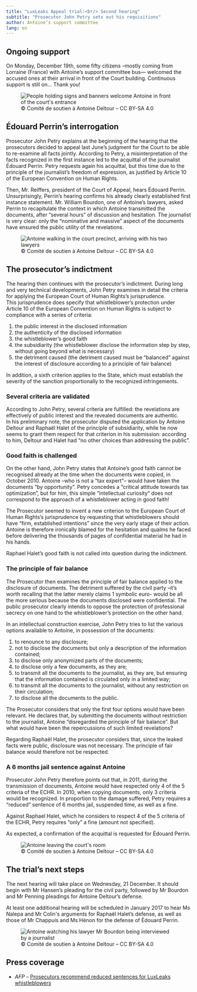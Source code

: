 ```yaml
---
title: "LuxLeaks Appeal trial:<br/> Second hearing"
subtitle: "Prosecutor John Petry sets out his requisitions"
author: Antoine’s support committee
lang: en
---
```


## Ongoing support

On Monday, December 19th, some fifty citizens –mostly coming from Lorraine (France) with Antoine’s support committee bus— welcomed the accused ones at their arrival in front of the Court building. Continuous support is still on... Thank you!

<figure>
  <img src="/images/news/2016-12-20-mobilisation.jpg" alt="People holding signs and banners welcome Antoine in front of the court's entrance"/>
  <figcaption>&copy; Comité de soutien à Antoine Deltour – CC BY-SA 4.0</figcaption>
</figure>

## Édouard Perrin’s interrogation

Prosecutor John Petry explains at the beginning of the hearing that the prosecutors decided to appeal last June’s judgment for the Court to be able to re-examine all facts jointly. According to Petry, a misinterpretation of the facts recognized in the first instance led to the acquittal of the journalist Édouard Perrin. Petry requests again his acquittal, but this time due to the principle of the journalist’s freedom of expression, as justified by Article 10 of the European Convention on Human Rights.

Then, Mr. Reiffers, president of the Court of Appeal, hears Édouard Perrin. Unsurprisingly, Perrin’s hearing confirms his already clearly established first instance statement. Mr. William Bourdon, one of Antoine’s lawyers, asked Perrin to recapitulate the context in which Antoine transmitted the documents, after “several hours” of discussion and hesitation. The journalist is very clear: only the “nominative and massive” aspect of the documents have ensured the public utility of the revelations.

<figure>
  <img src="/images/news/2016-12-20-antoine-bourdon-penning.jpg" alt="Antoine walking in the court precinct, arriving with his two lawyers"/>
  <figcaption>&copy; Comité de soutien à Antoine Deltour – CC BY-SA 4.0</figcaption>
</figure>

## The prosecutor’s indictment

The hearing then continues with the prosecutor’s indictment. During long and very technical developments, John Petry examines in detail the criteria for applying the European Court of Human Rights’s jurisprudence.  
This jurisprudence does specify that whistleblower’s protection under Article 10 of the European Convention on Human Rights is subject to compliance with a series of criteria:

1. the public interest in the disclosed information
2. the authenticity of the disclosed information
3. the whistleblower’s good faith
4. the subsidiarity (the whistleblower disclose the information step by step, without going beyond what is necessary)
5. the detriment caused (the detriment caused must be “balanced” against the interest of disclosure according to a principle of fair balance)

In addition, a sixth criterion applies to the State, which must establish the severity of the sanction proportionally to the recognized infringements.

### Several criteria are validated

According to John Petry, several criteria are fulfilled: the revelations are effectively of public interest and the revealed documents are authentic.  
In his preliminary note, the prosecutor disputed the application by Antoine Deltour and Raphaël Halet of the principle of subsidiarity, while he now seems to grant them respect for that criterion in his submission: according to him, Deltour and Halet had “no other choices than addressing the public”.

### Good faith is challenged

On the other hand, John Petry states that Antoine’s good faith cannot be recognised already at the time when the documents were copied, in October 2010. Antoine –who is not a “tax expert”– would have taken the documents “by opportunity”. Petry concedes a “critical attitude towards tax optimization”, but for him, this simple “intellectual curiosity” does not correspond to the approach of a whistleblower acting in good faith!  

The Prosecutor seemed to invent a new criterion to the European Court of Human Rights’s jurisprudence by requesting that whistleblowers should have “firm, established intentions” since the very early stage of their action. Antoine is therefore ironically blamed for the hesitation and qualms he faced before delivering the thousands of pages of confidential material he had in his hands.

Raphael Halet’s good faith is not called into question during the indictment.

### The principle of fair balance

The Prosecutor then examines the principle of fair balance applied to the disclosure of documents. The detriment suffered by the civil party –it’s worth recalling that the latter merely claims 1 symbolic euro- would be all the more serious because the documents disclosed were confidential. The public prosecutor clearly intends to oppose the protection of professional secrecy on one hand to the whistleblower’s protection on the other hand.

In an intellectual construction exercise, John Petry tries to list the various options available to Antoine, in possession of the documents:

1. to renounce to any disclosure;
2. not to disclose the documents but only a description of the information contained;
3. to disclose only anonymized parts of the documents;
4. to disclose only a few documents, as they are;
5. to transmit all the documents to the journalist, as they are, but ensuring that the information contained is circulated only in a limited way;
6. to transmit all the documents to the journalist, without any restriction on their circulation;
7. to disclose all the documents to the public.

The Prosecutor considers that only the first four options would have been relevant. He declares that, by submitting the documents without restriction to the journalist, Antoine “disregarded the principle of fair balance”. But what would have been the repercussions of such limited revelations?

Regarding Raphaël Halet, the prosecutor considers that, since the leaked facts were public, disclosure was not necessary. The principle of fair balance would therefore not be respected.

### A 6 months jail sentence against Antoine

Prosecutor John Petry therefore points out that, in 2011, during the transmission of documents, Antoine would have respected only 4 of the 5 criteria of the ECHR. In 2010, when copying documents, only 3 criteria would be recognized. In proportion to the damage suffered, Petry requires a “reduced” sentence of 6 months jail, suspended time, as well as a fine.

Against Raphael Halet, which he considers to respect 4 of the 5 criteria of the ECHR, Petry requires “only” a fine (amount not specified).

As expected, a confirmation of the acquittal is requested for Édouard Perrin.

<figure>
  <img src="/images/news/2016-12-20-antoine.jpg" alt="Antoine leaving the court's room"/>
  <figcaption>&copy; Comité de soutien à Antoine Deltour – CC BY-SA 4.0</figcaption>
</figure>

## The trial’s next steps

The next hearing will take place on Wednesday, 21 December. It should begin with Mr Hansen’s pleading for the civil party, followed by Mr Bourdon and Mr Penning pleadings for Antoine Deltour’s defense.

At least one additional hearing will be scheduled in January 2017 to hear Ms Nalepa and Mr Colin's arguments for Raphaël Halet’s defense, as well as those of Mr Chappuis and Ms Hénon for the defense of Édouard Perrin.

<figure>
  <img src="/images/news/2016-12-20-antoine-bourdon.jpg" alt="Antoine watching his lawyer Mr Bourdon being interviewed by a journalist"/>
  <figcaption>&copy; Comité de soutien à Antoine Deltour – CC BY-SA 4.0</figcaption>
</figure>

## Press coverage

- _AFP_ – [Prosecutors recommend reduced sentences for LuxLeaks whistleblowers](http://www.france24.com/en/20161219-prosecutors-recommend-reduced-sentences-luxleaks-whistleblowers?ref=tw_i)
